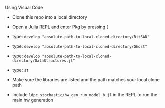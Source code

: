 Using Visual Code
* Clone this repo into a local directory
* Open a Julia REPL and enter Pkg by pressing `]` 
* type: `develop "absolute-path-to-local-cloned-directory/BitSAD"`
* type: `develop "absolute-path-to-local-cloned-directory/Ghost"`
* type: `develop "absolute-path-to-local-cloned-directory/DataStructures.jl"`

* type: `st`
* Make sure the libraries are listed and the path matches your local clone path
* Include `ldpc_stochastic/hw_gen_run_model_b.jl` in the REPL to run the main hw generation

